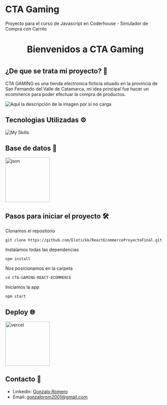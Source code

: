 # CTA Gaming

Proyecto para el curso de Javascript en Coderhouse - Simulador de Compra con Carrito

<h1 align="center">Bienvenidos a CTA Gaming <h1>

## ¿De que se trata mi proyecto? 🚀
  
CTA GAMING es una tienda electronica ficticia situado en la provincia de San Fernando del Valle de Catamarca, mi idea principal fue hacer un ecommerce para poder efectuar la compra de productos.

![Aquí la descripción de la imagen por si no carga](https://raw.githubusercontent.com/Elotickk/ProyectoCoderJavascript/master/tree/master/src/img/banner.png)
 
## Tecnologias Utilizadas ⚙️
  
![My Skills](https://skillicons.dev/icons?i=html,css,javascript,git)
  
## Base de datos 👩‍

<a href="#" target="_blank" rel="noreferrer"> <img src="https://png.pngtree.com/png-vector/20190330/ourlarge/pngtree-json-file-document-icon-png-image_897986.jpg" alt="json" width="140" height="140"/> 
</a>
    
## Pasos para iniciar el proyecto 🛠️

Clonamos el repositorio

```
git clone https://github.com/Elotickk/ReactEcommerceProyectoFinal.git
```

Instalamos todas las dependencias

```
npm install
```

Nos posicionamos en la carpeta

```
cd CTA-GAMING-REACT-ECOMMERCE
```

Iniciamos la app

```
npm start
```

## Deploy 🌐

<a href="https://ctagaming.netlify.app" target="_blank" rel="noreferrer"> <img src="https://i.pinimg.com/564x/95/e1/78/95e178f5b1dc1a2327595784442a866c.jpg" alt="vercel" width="140" height="140"/> 
</a>

## Contacto 👋

- Linkedin: [Gonzalo Romero](https://www.linkedin.com/in/gonzaloromero-/)
- Email: gonzalorom2001@gmail.com

